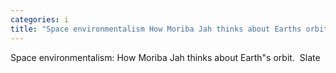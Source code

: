 ```yaml
---
categories: i
title: "Space environmentalism How Moriba Jah thinks about Earths orbit  Slate"
---
```

Space environmentalism: How Moriba Jah thinks about Earth"s orbit.&nbsp;&nbsp;Slate